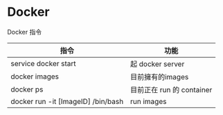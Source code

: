 # Docker
Docker 指令

指令                 | 功能
-------------------- |------------------------
service docker start | 起 docker server
docker images        | 目前擁有的images
docker ps            | 目前正在 run 的 container
docker run -it [ImageID] /bin/bash | run images


